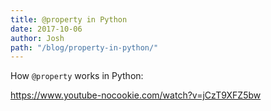 ```yaml
---
title: @property in Python
date: 2017-10-06
author: Josh
path: "/blog/property-in-python/"
---
```


How <code>\@property</code> works in Python:

https://www.youtube-nocookie.com/watch?v=jCzT9XFZ5bw
